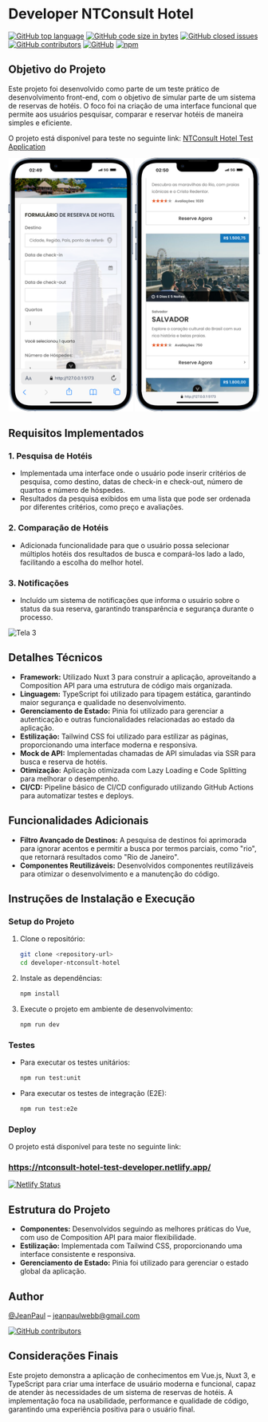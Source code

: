 # Developer NTConsult Hotel

[![GitHub top language](https://img.shields.io/github/languages/top/JeanPaulll/developer-test-ntconsult-hotel#readme.svg)]()
[![GitHub code size in bytes](https://img.shields.io/github/languages/code-size/JeanPaulll/developer-test-ntconsult-hotel.svg)]()
[![GitHub closed issues](https://img.shields.io/github/issues-closed/JeanPaulll/developer-test-ntconsult-hotel.svg)]()
[![GitHub contributors](https://img.shields.io/github/contributors/JeanPaulll/developer-test-ntconsult-hotel.svg)]()
[![GitHub](https://img.shields.io/github/license/mashape/apistatus.svg)](https://github.com/JeanPaulll/developer-test-ntconsult-hotel)
[![npm](https://img.shields.io/npm/v/handle-json-payload.svg)]()

## Objetivo do Projeto

Este projeto foi desenvolvido como parte de um teste prático de desenvolvimento front-end, com o objetivo de simular parte de um sistema de reservas de hotéis. O foco foi na criação de uma interface funcional que permite aos usuários pesquisar, comparar e reservar hotéis de maneira simples e eficiente.


O projeto está disponível para teste no seguinte link:
[NTConsult Hotel Test Application](https://ntconsult-hotel-test-developer.netlify.app/)


<img src="./public/1.png" alt="Tela 1" width="250">

<img src="./public/2.png" alt="Tela 2" width="250">

## Requisitos Implementados

### 1. Pesquisa de Hotéis

- Implementada uma interface onde o usuário pode inserir critérios de pesquisa, como destino, datas de check-in e check-out, número de quartos e número de hóspedes.
- Resultados da pesquisa exibidos em uma lista que pode ser ordenada por diferentes critérios, como preço e avaliações.

### 2. Comparação de Hotéis

- Adicionada funcionalidade para que o usuário possa selecionar múltiplos hotéis dos resultados de busca e compará-los lado a lado, facilitando a escolha do melhor hotel.

### 3. Notificações

- Incluído um sistema de notificações que informa o usuário sobre o status da sua reserva, garantindo transparência e segurança durante o processo.

<img src="./public/3.png" alt="Tela 3">

## Detalhes Técnicos

- **Framework:** Utilizado Nuxt 3 para construir a aplicação, aproveitando a Composition API para uma estrutura de código mais organizada.
- **Linguagem:** TypeScript foi utilizado para tipagem estática, garantindo maior segurança e qualidade no desenvolvimento.
- **Gerenciamento de Estado:** Pinia foi utilizado para gerenciar a autenticação e outras funcionalidades relacionadas ao estado da aplicação.
- **Estilização:** Tailwind CSS foi utilizado para estilizar as páginas, proporcionando uma interface moderna e responsiva.
- **Mock de API:** Implementadas chamadas de API simuladas via SSR para busca e reserva de hotéis.
- **Otimização:** Aplicação otimizada com Lazy Loading e Code Splitting para melhorar o desempenho.
- **CI/CD:** Pipeline básico de CI/CD configurado utilizando GitHub Actions para automatizar testes e deploys.

## Funcionalidades Adicionais

- **Filtro Avançado de Destinos:** A pesquisa de destinos foi aprimorada para ignorar acentos e permitir a busca por termos parciais, como "rio", que retornará resultados como "Rio de Janeiro".
- **Componentes Reutilizáveis:** Desenvolvidos componentes reutilizáveis para otimizar o desenvolvimento e a manutenção do código.

## Instruções de Instalação e Execução

### Setup do Projeto

1. Clone o repositório:
   ```bash
   git clone <repository-url>
   cd developer-ntconsult-hotel
   ```

2. Instale as dependências:
   ```bash
   npm install
   ```

3. Execute o projeto em ambiente de desenvolvimento:
   ```bash
   npm run dev
   ```

### Testes

- Para executar os testes unitários:
  ```bash
  npm run test:unit
  ```

- Para executar os testes de integração (E2E):
  ```bash
  npm run test:e2e
  ```

### Deploy

O projeto está disponível para teste no seguinte link:

### https://ntconsult-hotel-test-developer.netlify.app/
[![Netlify Status](https://api.netlify.com/api/v1/badges/cc378d2c-80dc-46a5-9025-45a2d52ee326/deploy-status)](https://app.netlify.com/sites/ntconsult-hotel-test-developer/deploys)


## Estrutura do Projeto

- **Componentes:** Desenvolvidos seguindo as melhores práticas do Vue, com uso de Composition API para maior flexibilidade.
- **Estilização:** Implementada com Tailwind CSS, proporcionando uma interface consistente e responsiva.
- **Gerenciamento de Estado:** Pinia foi utilizado para gerenciar o estado global da aplicação.

## Author

[@JeanPaul](https://twitter.com/jeanpaullx) – jeanpaulwebb@gmail.com

[![GitHub contributors](https://img.shields.io/github/contributors/JeanPaulll/developer-test-ntconsult-hotel.svg)]()

## Considerações Finais

Este projeto demonstra a aplicação de conhecimentos em Vue.js, Nuxt 3, e TypeScript para criar uma interface de usuário moderna e funcional, capaz de atender às necessidades de um sistema de reservas de hotéis. A implementação foca na usabilidade, performance e qualidade de código, garantindo uma experiência positiva para o usuário final.



